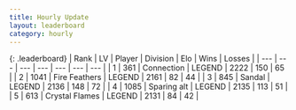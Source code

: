 ```yaml
---
title: Hourly Update
layout: leaderboard
category: hourly
---
```


{: .leaderboard}
| Rank | LV | Player | Division | Elo | Wins | Losses |
| --- | --- | --- | --- | --- | --- | --- |
| <span data-change="0">1</span> | 361 | <span title="ID: 539711">Connection</span> | LEGEND | <span data-change="0">2222</span> | <span data-change="0">150</span> | <span data-change="0">65</span> |
| <span data-change="0">2</span> | 1041 | <span title="ID: 357425">Fire Feathers</span> | LEGEND | <span data-change="0">2161</span> | <span data-change="0">82</span> | <span data-change="0">44</span> |
| <span data-change="0">3</span> | 845 | <span title="ID: 315148">Sandal</span> | LEGEND | <span data-change="0">2136</span> | <span data-change="0">148</span> | <span data-change="0">72</span> |
| <span data-change="0">4</span> | 1085 | <span title="ID: 203132">Sparing alt</span> | LEGEND | <span data-change="0">2135</span> | <span data-change="0">113</span> | <span data-change="0">51</span> |
| <span data-change="0">5</span> | 613 | <span title="ID: 163201">Crystal Flames</span> | LEGEND | <span data-change="0">2131</span> | <span data-change="0">84</span> | <span data-change="0">42</span> |
